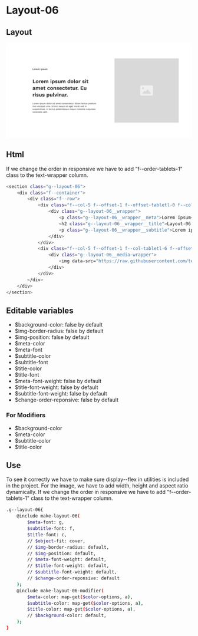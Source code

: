 # Layout-06

## Layout

![alt text][layout-06]

[layout-06]: /src/img/global-components/layout/layout-06.png

## Html
If we change the order in responsive we have to add "f--order-tablets-1" class to the text-wrapper column.

```sh
<section class="g--layout-06">
    <div class="f--container">
        <div class="f--row">
            <div class="f--col-5 f--offset-1 f--offset-tabletl-0 f--col-tabletm-6 f--col-tablets-10 f--offset-tablets-1 f--col-mobile-12 f--offset-mobile-0 display--flex">
                <div class="g--layout-06__wrapper">
                    <p class="g--layout-06__wrapper__meta">Lorem Ipsum</p>
                    <h2 class="g--layout-06__wrapper__title">Layout-06 Lorem ipsum dolor sit amet consectetur.</h2>
                    <p class="g--layout-06__wrapper__subtitle">Lorem ipsum dolor sit amet consectetur. Etiam lectus pretium nisl volutpat urna. Id orci neque sit eget morbi sed in suspendisse. In lectus pellentesque neque molestie vulputate venenatis velit.</p>
                </div>
            </div>
            <div class="f--col-5 f--offset-1 f--col-tabletl-6 f--offset-tabletm-0 f--col-tablets-10 f--offset-tablets-1 f--col-mobile-12 f--offset-mobile-0 display--flex">
                <div class="g--layout-06__media-wrapper">
                    <img data-src="https://raw.githubusercontent.com/team-thunderfoot/ui/main/src/img/global-components/img-placeholder.jpg" src="/src/img/global-components/placeholder.jpg" alt="alt text" class="g--layout-06__media-wrapper__media g--lazy-01 f--ar" width="1000" height="1000" style="aspect-ratio: 1000 / 1000">
                </div>
            </div>
        </div>
    </div>
</section>
```

## Editable variables

- $background-color: false by default
- $img-border-radius: false by default
- $img-position: false by default
- $meta-color
- $meta-font
- $subtitle-color
- $subtitle-font
- $title-color
- $title-font
- $meta-font-weight: false by default
- $title-font-weight: false by default
- $subtitle-font-weight: false by default
- $change-order-reponsive: false by default

### For Modifiers

- $background-color
- $meta-color
- $subtitle-color
- $title-color

## Use

To see it correctly we have to make sure display--flex in utilities is included in the project.
For the image, we have to add width, height and aspect ratio dynamically.
If we change the order in responsive we have to add "f--order-tablets-1" class to the text-wrapper column.

```sh
.g--layout-06{
    @include make-layout-06(
        $meta-font: g,
        $subtitle-font: f,
        $title-font: c,
        // $object-fit: cover,
        // $img-border-radius: default,
        // $img-position: default,
        // $meta-font-weight: default,
        // $title-font-weight: default,
        // $subtitle-font-weight: default,
        // $change-order-reponsive: default
    );
    @include make-layout-06-modifier(
        $meta-color: map-get($color-options, a),
        $subtitle-color: map-get($color-options, a),
        $title-color: map-get($color-options, a),
        // $background-color: default,
    );
}
```

